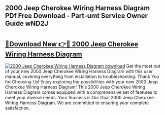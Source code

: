 ## 2000 Jeep Cherokee Wiring Harness Diagram PDf Free Download - Part-umt Service Owner Guide wND2J

# <h2><a href="http://dfhme73.blite.top/?on=2000+Jeep+Cherokee+Wiring+Harness+Diagram">🔗Download New 👉🔴 2000 Jeep Cherokee Wiring Harness Diagram</a></h2>

[![2000 Jeep Cherokee Wiring Harness Diagram download](https://i.imgur.com/lujVjoI.png)](http://dfhme73.blite.top/?on=2000+Jeep+Cherokee+Wiring+Harness+Diagram)
Get the most out of your new 2000 Jeep Cherokee Wiring Harness Diagram with this user manual, covering everything from installation to troubleshooting. Thank You for Choosing Us! Enjoy exploring the possibilities with your new 2000 Jeep Cherokee Wiring Harness Diagram! This 2000 Jeep Cherokee Wiring Harness Diagram comes equipped with a comprehensive set of features to meet your diverse needs. Your Success is Our Goal 2000 Jeep Cherokee Wiring Harness Diagram. We are committed to ensuring your complete satisfaction.
